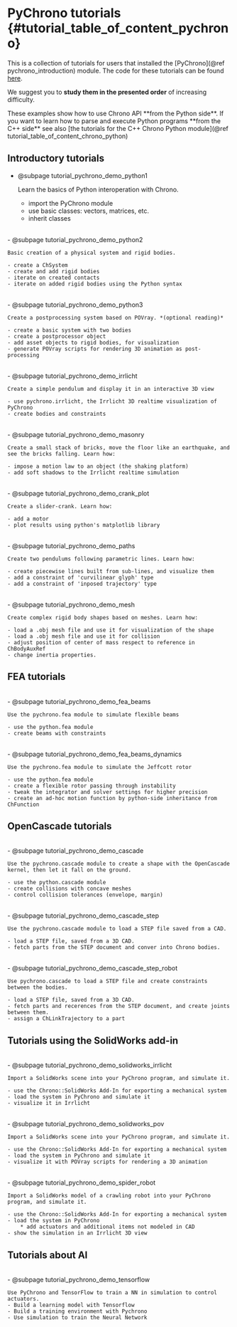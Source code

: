 PyChrono tutorials  {#tutorial_table_of_content_pychrono}
==========================


This is a collection of tutorials for users that installed the [PyChrono](@ref pychrono_introduction) module. The code for these tutorials can be found [here](https://github.com/projectchrono/chrono/tree/develop/src/demos/python).

We suggest you to **study them in the presented order** of increasing difficulty.

<div class="ce-info">
These examples show how to use Chrono API **from the Python side**.
If you want to learn how to parse and execute Python programs
**from the C++ side** see also 
[the tutorials for the C++ Chrono Python module](@ref tutorial_table_of_content_chrono_python)
</div>

## Introductory tutorials

-   @subpage tutorial_pychrono_demo_python1

    Learn the basics of Python interoperation with Chrono.

    - import the PyChrono module
    - use basic classes: vectors, matrices, etc.
    - inherit classes 

<br>
-   @subpage tutorial_pychrono_demo_python2

    Basic creation of a physical system and rigid bodies.

    - create a ChSystem
    - create and add rigid bodies
    - iterate on created contacts
    - iterate on added rigid bodies using the Python syntax 

<br>
-   @subpage tutorial_pychrono_demo_python3

    Create a postprocessing system based on POVray. *(optional reading)*

    - create a basic system with two bodies
    - create a postprocessor object
    - add asset objects to rigid bodies, for visualization
    - generate POVray scripts for rendering 3D animation as post-processing

<br>
-   @subpage tutorial_pychrono_demo_irrlicht

    Create a simple pendulum and display it in an interactive 3D view

    - use pychrono.irrlicht, the Irrlicht 3D realtime visualization of PyChrono
    - create bodies and constraints

<br>
-   @subpage tutorial_pychrono_demo_masonry

    Create a small stack of bricks, move the floor like an earthquake, and see the bricks falling. Learn how:

    - impose a motion law to an object (the shaking platform)
    - add soft shadows to the Irrlicht realtime simulation  

<br>
-   @subpage tutorial_pychrono_demo_crank_plot

    Create a slider-crank. Learn how:

    - add a motor
    - plot results using python's matplotlib library 

<br>
-   @subpage tutorial_pychrono_demo_paths

    Create two pendulums following parametric lines. Learn how:

    - create piecewise lines built from sub-lines, and visualize them
	- add a constraint of 'curvilinear glyph' type
    - add a constraint of 'inposed trajectory' type

<br>
-   @subpage tutorial_pychrono_demo_mesh

    Create complex rigid body shapes based on meshes. Learn how:

    - load a .obj mesh file and use it for visualization of the shape
    - load a .obj mesh file and use it for collision
	- adjust position of center of mass respect to reference in ChBodyAuxRef
	- change inertia properties.
	
## FEA tutorials

<br>
-   @subpage tutorial_pychrono_demo_fea_beams

    Use the pychrono.fea module to simulate flexible beams

    - use the python.fea module
    - create beams with constraints

<br>
-   @subpage tutorial_pychrono_demo_fea_beams_dynamics

    Use the pychrono.fea module to simulate the Jeffcott rotor

    - use the python.fea module
    - create a flexible rotor passing through instability
	- tweak the integrator and solver settings for higher precision
	- create an ad-hoc motion function by python-side inheritance from ChFunction

## OpenCascade tutorials
	
<br>
-   @subpage tutorial_pychrono_demo_cascade

    Use the pychrono.cascade module to create a shape with the OpenCascade kernel, then let it fall on the ground.

    - use the python.cascade module
    - create collisions with concave meshes
	- control collision tolerances (envelope, margin)

<br>
-   @subpage tutorial_pychrono_demo_cascade_step

    Use the pychrono.cascade module to load a STEP file saved from a CAD.

    - load a STEP file, saved from a 3D CAD.
	- fetch parts from the STEP document and conver into Chrono bodies.

<br>
	-   @subpage tutorial_pychrono_demo_cascade_step_robot

    Use pychrono.cascade to load a STEP file and create constraints between the bodies.

    - load a STEP file, saved from a 3D CAD.
	- fetch parts and recerences from the STEP document, and create joints between them.
	- assign a ChLinkTrajectory to a part

	
## Tutorials using the SolidWorks add-in
	
<br>
-   @subpage tutorial_pychrono_demo_solidworks_irrlicht

    Import a SolidWorks scene into your PyChrono program, and simulate it.

    - use the Chrono::SolidWorks Add-In for exporting a mechanical system
    - load the system in PyChrono and simulate it
    - visualize it in Irrlicht

<br>
-   @subpage tutorial_pychrono_demo_solidworks_pov

    Import a SolidWorks scene into your PyChrono program, and simulate it.

    - use the Chrono::SolidWorks Add-In for exporting a mechanical system
    - load the system in PyChrono and simulate it
    - visualize it with POVray scripts for rendering a 3D animation 
	

<br>
-   @subpage tutorial_pychrono_demo_spider_robot

    Import a SolidWorks model of a crawling robot into your PyChrono program, and simulate it.

    - use the Chrono::SolidWorks Add-In for exporting a mechanical system
    - load the system in PyChrono
        * add actuators and additional items not modeled in CAD
    - show the simulation in an Irrlicht 3D view

	
## Tutorials about AI

<br>
-   @subpage tutorial_pychrono_demo_tensorflow

    Use PyChrono and TensorFlow to train a NN in simulation to control actuators.
    - Build a learning model with Tensorflow
    - Build a training environment with Pychrono
    - Use simulation to train the Neural Network 
